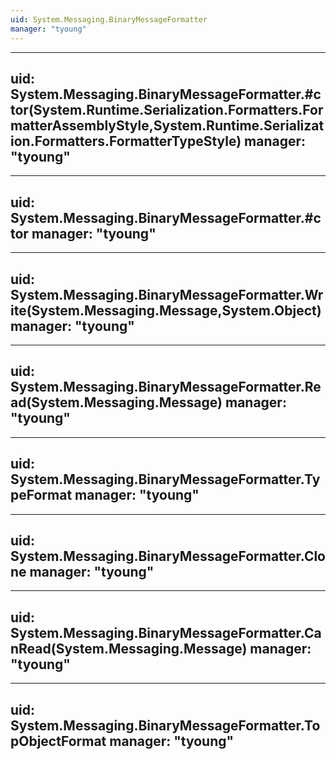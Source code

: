 ```yaml
---
uid: System.Messaging.BinaryMessageFormatter
manager: "tyoung"
---
```


---
uid: System.Messaging.BinaryMessageFormatter.#ctor(System.Runtime.Serialization.Formatters.FormatterAssemblyStyle,System.Runtime.Serialization.Formatters.FormatterTypeStyle)
manager: "tyoung"
---

---
uid: System.Messaging.BinaryMessageFormatter.#ctor
manager: "tyoung"
---

---
uid: System.Messaging.BinaryMessageFormatter.Write(System.Messaging.Message,System.Object)
manager: "tyoung"
---

---
uid: System.Messaging.BinaryMessageFormatter.Read(System.Messaging.Message)
manager: "tyoung"
---

---
uid: System.Messaging.BinaryMessageFormatter.TypeFormat
manager: "tyoung"
---

---
uid: System.Messaging.BinaryMessageFormatter.Clone
manager: "tyoung"
---

---
uid: System.Messaging.BinaryMessageFormatter.CanRead(System.Messaging.Message)
manager: "tyoung"
---

---
uid: System.Messaging.BinaryMessageFormatter.TopObjectFormat
manager: "tyoung"
---
